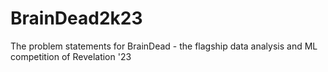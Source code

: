 # BrainDead2k23
The problem statements for BrainDead - the flagship data analysis and ML competition of Revelation '23

